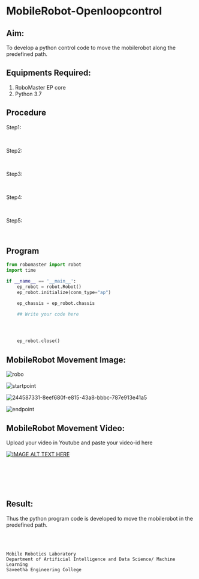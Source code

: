 # MobileRobot-Openloopcontrol
## Aim:

To develop a python control code to move the mobilerobot along the predefined path.

## Equipments Required:
1. RoboMaster EP core
2. Python 3.7

## Procedure

Step1:

<br/>

Step2:

<br/>

Step3:

<br/>

Step4:

<br/>

Step5:

<br/>

## Program
```python
from robomaster import robot
import time

if __name__ == '__main__':
    ep_robot = robot.Robot()
    ep_robot.initialize(conn_type="ap")

    ep_chassis = ep_robot.chassis

    ## Write your code here



    
    ep_robot.close()
```

## MobileRobot Movement Image:

![robo](./img/robomaster.png)


![startpoint](https://github.com/Janarthanan2/mobilerobot-openloopcontrol/assets/119393515/92bfcba3-e931-4a7f-a907-2fef327dfa66)




![244587331-8eef680f-e815-43a8-bbbc-787e913e41a5](https://github.com/Janarthanan2/mobilerobot-openloopcontrol/assets/119393515/9a2b5111-5e5e-4ddf-a1ff-355665d64c73)





![endpoint](https://github.com/Janarthanan2/mobilerobot-openloopcontrol/assets/119393515/95d0c385-4656-469a-ac11-f83b1cff9bc4)

## MobileRobot Movement Video:

Upload your video in Youtube and paste your video-id here

[![IMAGE ALT TEXT HERE](https://img.youtube.com/vi/YOUTUBE_VIDEO_ID_HERE/0.jpg)](https://www.youtube.com/watch?v=YOUTUBE_VIDEO_ID_HERE)

<br/>
<br/>
<br/>
<br/>

## Result:
Thus the python program code is developed to move the mobilerobot in the predefined path.


<br/>
<br/>

```
Mobile Robotics Laboratory
Department of Artificial Intelligence and Data Science/ Machine Learning
Saveetha Engineering College
```
